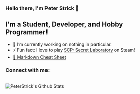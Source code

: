 ### Hello there, I'm Peter Strick 👋

## I'm a Student, Developer, and Hobby Programmer!
- 🔭 I’m currently working on nothing in particular.
- ⚡ Fun fact: I love to play [SCP: Secret Laboratory](https://store.steampowered.com/app/700330/SCP_Secret_Laboratory) on Steam!
- [💬 Markdown Cheat Sheet](https://github.com/adam-p/markdown-here/wiki/Markdown-Cheatsheet)

### Connect with me:

<br />

<img align="left" alt="PeterStrick's Github Stats" src="https://github-readme-stats.codestackr.vercel.app/api?username=PeterStrick&show_icons=true&hide_border=true" />